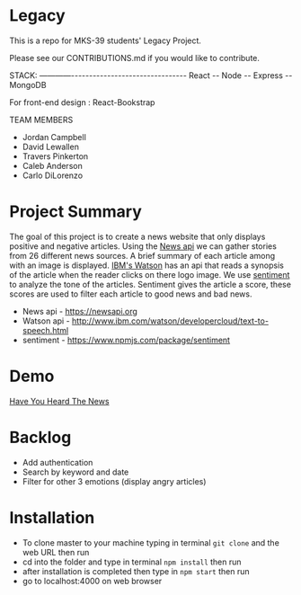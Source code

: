# Legacy
This is a repo for MKS-39 students' Legacy Project.

Please see our CONTRIBUTIONS.md if you would like to contribute.

STACK:
————--------------------------------
React -- Node -- Express -- MongoDB

For front-end design : React-Bookstrap

TEAM MEMBERS
- Jordan Campbell
- David Lewallen
- Travers Pinkerton
- Caleb Anderson
- Carlo DiLorenzo

# Project Summary
The goal of this project is to create a news website that only displays positive and negative articles. Using the [News api](https://newsapi.org) we can gather stories from 26 different news sources. A brief summary of each article among with an image is displayed. [IBM's Watson](http://www.ibm.com/watson/developercloud/text-to-speech.html) has an api that reads a synopsis of the article when the reader clicks on there logo image. We use [sentiment](https://www.npmjs.com/package/sentiment) to analyze the tone of the articles. Sentiment gives the article a score, these scores are used to filter each article to good news and bad news.

- News api - https://newsapi.org
- Watson api - http://www.ibm.com/watson/developercloud/text-to-speech.html
- sentiment - https://www.npmjs.com/package/sentiment

# Demo

[Have You Heard The News](https://haveyouheardthenews.herokuapp.com/)

# Backlog
- Add authentication
- Search by keyword and date
- Filter for other 3 emotions (display angry articles)

# Installation
- To clone master to your machine typing in terminal `git clone` and the web URL then run
- cd into the folder and type in terminal `npm install` then run
- after installation is completed then type in `npm start` then run
- go to localhost:4000 on web browser 

